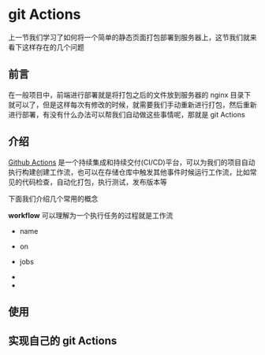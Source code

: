 # git Actions

上一节我们学习了如何将一个简单的静态页面打包部署到服务器上，这节我们就来看下这样存在的几个问题

## 前言

在一般项目中，前端进行部署就是将打包之后的文件放到服务器的 nginx 目录下就可以了，但是这样每次有修改的时候，就需要我们手动重新进行打包，然后重新进行部署，有没有什么办法可以帮我们自动做这些事情呢，那就是 git Actions

## 介绍

[Github Actions](https://docs.github.com/cn/actions) 是一个持续集成和持续交付(CI/CD)平台，可以为我们的项目自动执行构建创建工作流，也可以在存储仓库中触发其他事件时候运行工作流，比如常见的代码检查，自动化打包，执行测试，发布版本等

下面我们介绍几个常用的概念

**workflow** 可以理解为一个执行任务的过程就是工作流

- name
- on
- jobs
-

-

## 使用

## 实现自己的 git Actions
